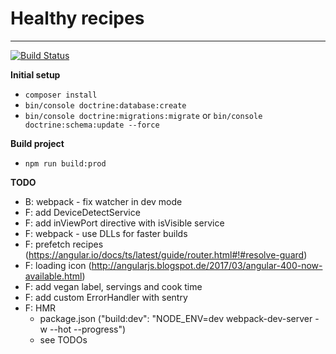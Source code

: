 # Healthy recipes
---
[![Build Status](https://travis-ci.com/PaulKujawa/vpit.svg?token=uX8iz9gHcJk5sGqwqgvR&branch=master)](https://travis-ci.com/PaulKujawa/vpit)

**Initial setup**
* `composer install`
* `bin/console doctrine:database:create`
* `bin/console doctrine:migrations:migrate` or `bin/console doctrine:schema:update --force`

**Build project**
* `npm run build:prod`

**TODO**
* B: webpack - fix watcher in dev mode
* F: add DeviceDetectService
* F: add inViewPort directive with isVisible service
* F: webpack - use DLLs for faster builds
* F: prefetch recipes (https://angular.io/docs/ts/latest/guide/router.html#!#resolve-guard)
* F: loading icon (http://angularjs.blogspot.de/2017/03/angular-400-now-available.html)
* F: add vegan label, servings and cook time
* F: add custom ErrorHandler with sentry
* F: HMR
  * package.json ("build:dev": "NODE_ENV=dev webpack-dev-server -w --hot --progress")
  * see TODOs
